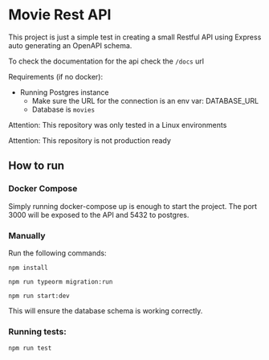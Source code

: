 # Movie Rest API
This project is just a simple test in creating a small Restful API using Express auto generating an OpenAPI schema.

To check the documentation for the api check the ``/docs`` url

Requirements (if no docker):
- Running Postgres instance
    - Make sure the URL for the connection is an env var: DATABASE_URL
    - Database is ``movies``


Attention: This repository was only tested in a Linux environments

Attention: This repository is not production ready

## How to run
### Docker Compose
Simply running docker-compose up is enough to start the project. The port 3000 will be exposed to the API and 5432 to postgres.

### Manually
Run the following commands:

``npm install``

``npm run typeorm migration:run``

``npm run start:dev ``

This will ensure the database schema is working correctly.

### Running tests:
``npm run test``
